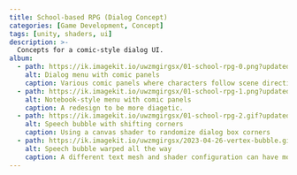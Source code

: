 ```yaml
---
title: School-based RPG (Dialog Concept)
categories: [Game Development, Concept]
tags: [unity, shaders, ui]
description: >-
  Concepts for a comic-style dialog UI.
album:
  - path: https://ik.imagekit.io/uwzmgirgsx/01-school-rpg-0.png?updatedAt=1743045242342
    alt: Dialog menu with comic panels
    caption: Various comic panels where characters follow scene directions and more.
  - path: https://ik.imagekit.io/uwzmgirgsx/01-school-rpg-1.png?updatedAt=1743045242744
    alt: Notebook-style menu with comic panels
    caption: A redesign to be more diagetic.
  - path: https://ik.imagekit.io/uwzmgirgsx/01-school-rpg-2.gif?updatedAt=1743045244085
    alt: Speech bubble with shifting corners
    caption: Using a canvas shader to randomize dialog box corners
  - path: https://ik.imagekit.io/uwzmgirgsx/2023-04-26-vertex-bubble.gif?updatedAt=1750659825095
    alt: Speech bubble warped all the way
    caption: A different text mesh and shader configuration can have more random vertices.
---
```

